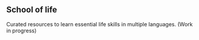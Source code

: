 ## School of life

Curated resources to learn essential life skills in multiple languages. (Work in progress)
